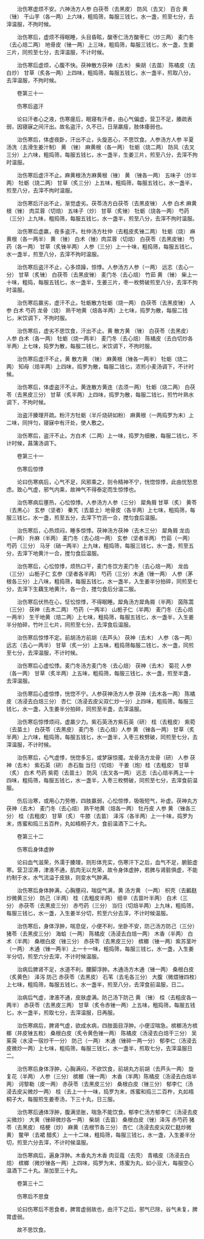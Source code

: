 <!-- { "loadSidebar": true } -->
　　治伤寒虚烦不安。六神汤方人参 白茯苓（去黑皮） 防风（去叉） 百合 黄 （锉） 干山芋（各一两）上六味，粗捣筛，每服三钱匕，水一盏，煎至七分，去滓温服，不拘时候。

　　治伤寒后，虚烦不得眠睡，头目昏眩，酸枣仁汤方酸枣仁（炒三两） 麦门冬（去心焙二两） 地骨皮（锉一两）上三味，粗捣筛，每服三钱匕，水一盏，生姜三片，同煎至七分，去滓温服，不计时候。

　　治伤寒后虚烦，心腹不快。茯神散方茯神（去木） 柴胡（去苗） 陈橘皮（去白炒） 甘草（炙各一两）上四味，粗捣筛，每服五钱匕，水一盏半，煎取八分，去滓温服，不拘时候。

　　卷第三十一

　　伤寒后盗汗

　　论曰汗者心之液，伤寒瘥后，眠寝有汗者，由心气偏虚，营卫不足，腠疏表弱，因寝寐之间汗出。故名盗汗，久不已，日渐羸瘦，肢体痿弱也。

　　治伤寒后，体虚夜卧，汗出不止，头旋恶心，不思饮食。人参汤方人参 半夏汤洗（去滑生姜汁制） 黄 （锉） 麻黄根（各一两） 牡蛎（烧二两） 防风（去叉三分）上六味，粗捣筛，每服五钱匕，水一盏半，生姜三片，煎至八分，去滓不拘时温服。

　　治伤寒后虚汗不止。麻黄根汤方麻黄根（锉） 黄 （锉各一两） 五味子（炒半两） 牡蛎（烧二两） 甘草（炙三分）上五味，粗捣筛，每服五钱匕，水一盏半，煎至八分，去滓不拘时温服。

　　治伤寒后汗出不止，渐觉虚劣。茯苓汤方白茯苓（去黑皮锉） 人参 白术 麻黄根（锉） 肉苁蓉（切焙） 五味子（炒） 甘草（炙锉） 牡蛎（烧各一两） 芍药（三分）上九味，粗捣筛，每服五钱匕，水一盏半，煎至八分，去滓不拘时温服。

　　治伤寒后虚羸，夜多盗汗。杜仲汤方杜仲（去粗皮炙锉二两） 牡蛎（烧） 麻黄根（各一两半） 黄 （锉） 白术（锉）肉苁蓉（切焙） 白茯苓（去黑皮锉） 芍药（各一两） 甘草（炙锉半两） 人参（三分）上一十味，粗捣筛，每服五钱匕，水一盏半，煎至八分，去滓不拘时温服。

　　治伤寒后盗汗不止，心多烦躁，惊悸。人参汤方人参（一两） 远志（去心一分） 甘草（炙锉） 白茯苓（去黑皮锉） 麦门冬（去心焙） 竹茹 黄 （锉） 柴上一十味，粗捣，每服五钱匕，水一盏半，生姜三片，枣一枚劈破煎至八分，去滓不拘时温服。

　　治伤寒后羸劣，虚汗不止。牡蛎散方牡蛎（烧一两） 白茯苓（去黑皮锉） 人参 白术 芍药 龙骨（烧） 熟干地黄（焙各半两）上七味，捣罗为散，每服二钱匕，米饮调下，不拘时服。

　　治伤寒后，虚劣不思饮食，汗出不止。黄 散方黄 （锉） 白茯苓（去黑皮） 人参 白术（各一两） 牡蛎（烧一两半） 麦门冬（去心焙） 陈橘皮（去白切炒各半两）上七味，捣罗为散，每服二钱匕，米饮调下，不拘时服。

　　治伤寒后虚汗不止，黄 散方黄 （锉） 麻黄根（锉各一两半） 牡蛎（烧二两） 知母（焙半两）上四味，捣罗为散，每服二钱匕，浓煎小麦汤调下，不计时候。

　　治伤寒后，体虚盗汗不止。黄连散方黄连（去须一两） 牡蛎（烧二两） 白茯苓（去黑皮三分） 甘草（炙半两）上四味，捣罗为散，每服二钱匕，煎竹叶熟水调下，不拘时候。

　　治盗汗腠理开疏。粉汗方牡蛎（半斤烧研如粉） 麻黄根（一两捣罗为末）上二味，同拌匀，寝寐中有汗处，使人敷之。

　　治伤寒后，盗汗不止。方白术（二两）上一味，捣罗为细散，每服二钱匕，不计时候，菖蒲汤调下。

　　卷第三十一

　　伤寒后惊悸

　　论曰伤寒病后，心气不足，风邪乘之，则令精神不宁，恍惚惊悸，此由忧愁思虑。致心气虚，邪气内乘，故神气不得泰定而生惊悸也。

　　治伤寒病后壅热，心忪惊悸。人参汤方人参（三分） 犀角屑 甘草（炙） 黄苓（去黑心） 玄参（坚者） 秦艽（去苗土）地骨皮（各半两）上七味，粗捣筛，每服三钱匕，水一盏，煎至五分，去滓下竹沥一合，搅匀食后温服。

　　治伤寒后，心热烦闷，睡多惊悸。茯神汤方茯神（去木三分） 犀角屑 龙齿（一两） 升麻（半两） 麦门冬（去心焙一两） 玄参（坚者半两） 竹茹（一两） 芍药（三分） 马牙（硝一两半）上九味，粗捣筛，每服三钱匕，水一盏，煎至五分，去滓下地黄汁一合，搅匀食后温服。

　　治伤寒后，心忪惊悸，烦热口干，麦门冬饮方麦门冬（去心焙一两） 龙齿（三分） 山栀子仁 玄参（坚者各半两） 芍药（三分）木通（锉一两） 人参（茅根各三分）上八味，粗捣筛，每服五钱匕，水一盏半，入生姜半分拍碎，同煎至七分，去滓下生藕生地黄汁。各一合，搅匀食后分温二服。

　　治伤寒后伏热在心，怔忪惊悸，不得眠睡。犀角汤方犀角屑（半两） 茵陈蒿（三分） 茯神（去木二两） 芍药（一两半） 山栀子仁（半两） 麦门冬（去心焙一两半） 生干地黄（焙二两）上七味，粗捣筛，每服五钱匕，水一盏半，入生姜半分拍碎，竹叶三七片，同煎至七分，去滓食后温服。

　　治伤寒后惊悸不定。前胡汤方前胡（去芦头） 茯神（去木） 人参（各一两） 远志（去心一两半） 甘草（炙一分）上五味，粗捣筛每服二钱匕，水一盏，同煎至七分，去滓温服，不计时候。

　　治伤寒后心虚忪悸。麦门冬汤方麦门冬（去心焙） 茯神（去木） 菊花 人参（各一两） 甘草（炙半两）上五味，粗捣筛，每服三钱匕，水一盏，煎至半盏，去滓温服。

　　治伤寒后心虚惊悸，恍惚不宁。人参茯神汤方人参 茯神（去木各一两） 陈橘皮（汤浸去白焙三分） 杏仁（汤浸去皮尖双仁炒一分）上四味，粗捣筛，每服三钱匕，水一盏，入生姜半分拍碎，同煎至半盏，去滓温服。

　　治伤寒后惊悸烦闷，虚羸少力。紫石英汤方紫石英（研） 桂（去粗皮） 紫菀（去苗土） 白茯苓（去黑皮） 麦门冬（去心焙）人参 黄 （锉各一两） 甘草（炙半两）上六味，粗捣筛，每服五钱匕，水一盏半，入枣三枚劈破，同煎至七分，去滓温服，不计时候。

　　治伤寒后，心气虚悸，恍惚多忘，或梦寐惊魇。龙骨汤方龙骨（研） 人参 茯神（去木） 紫石英（研） 赤石脂 当归（切焙） 干姜（炮）桂（去粗皮） 甘草（炙） 白术 芍药 紫菀（去苗土） 防风（去叉各一两） 远志（去心焙半两上一十四味，粗捣筛，每服五钱匕，水一盏半，入枣三枚劈破，同煎至七分，去滓食前温服。

　　伤后治寒，或用心力劳倦，四肢羸弱，心忪惊悸，吸吸短气，补虚。茯神丸方茯神（去木） 麦门冬（去心焙） 熟干地黄（焙各一两） 牡丹皮 人参 黄 （锉各三分） 桂（去粗皮） 甘草（炙） 牛膝（去苗） 泽泻（各半两）上一十味，捣罗为末，炼蜜和捣三五百杵，丸如梧桐子大，食前温酒下二十丸。

　　卷第三十二

　　伤寒后身体虚肿

　　论曰血气滋荣，外濡于腠理，则形体充实，伤寒汗下之后，血气不足，腑脏虚寒。营卫涩滞，津液不通，肌肉无以充荣，故令身体虚肿，若脾与肾脏俱虚，不能约制于水，水气流溢于皮肤，则变水气肿满。

　　治伤寒后身体肿满，心胸壅闷，喘促气满，黄 汤方黄 （一两） 枳壳（去瓤麸炒微黄三分） 防己（半两） 桂（去粗皮半两） 细辛（去苗叶半两） 白术（三分） 赤茯苓（去黑皮三分） 赤芍药（三分） 当归（切焙半两）上九味，粗捣筛，每服三钱匕，水一盏，入生姜半分切，煎至六分去滓，不计时候温服。

　　治伤寒后，身体浮肿，喘息促，小便不利，坐卧不安，防己汤方防己（三分） 猪苓（去黑皮三分） 海蛤（一两） 陈橘皮（汤浸去白焙一两） 木香（半两） 白术（半两） 桑根白皮（锉三分） 赤茯苓（去黑皮三分） 槟榔（锉一两）紫苏茎叶（一两） 木通（锉一两半）上一十一味，粗捣筛，每服三钱匕，水一盏，入生姜半分切，煎至六分去滓，不计时候温服。

　　治病后脾肾不足，水道不利，腰脚浮肿。木通汤方木通（锉一两） 桑根白皮（炙黄色） 泽泻 防己 赤茯苓（去黑皮） 石苇（去毛各三分） 大腹（微煨锉四枚）上七味，粗捣筛，每服五钱匕，水一盏半，煎至八分，去滓食前温服，日二。

　　治病后气虚，津液不通，皮肤虚满。防己汤下防己 黄 （锉） 桂（去粗皮各一两半） 赤茯苓（去黑皮三两） 甘草（炙令赤锉一两）上五味，粗捣筛，每服五钱匕，水一盏半，煎取七分，去滓温服，日再服。

　　治伤寒病后，脾肾气虚，欲成水病，四肢面目浮肿。小便涩喘急。槟榔汤方槟榔（并皮锉五枚） 桑根白皮（炙令黄色锉一两） 陈橘皮（汤浸去白焙干三分） 吴茱萸（水浸一宿炒干一分） 防己（一两） 木通（锉碎一两一分） 郁李仁（汤浸去皮微炒一两）上七味，粗捣筛，每服三钱匕，水一盏半，煎取七分，去滓温服日二。

　　治伤寒后身体浮肿，心胸满闷，不欲饮食，前胡丸方前胡（去芦头一两） 旋复花（半两） 人参（三分） 槟榔（锉一两） 木香（半两）陈橘皮（汤浸去白焙半两） 诃黎勒（皮一两） 赤茯苓（去黑皮三分） 桑根白皮（锉三分） 郁李仁（汤浸去皮尖微炒一两） 桂（去上一十一味，捣罗为末，炼蜜和捣三二百杵，丸如梧桐子大，每服煎生姜枣汤，下三十丸，日三服。

　　治伤寒后通体浮肿，腹满坚胀，喘急不能饮食。郁李仁汤方郁李仁（汤浸去皮尖微炒） 大黄（锉碎微炒各一两） 柴胡（去苗） 桑根白皮（锉）泽泻 赤芍药 猪苓（去黑皮） 桔梗（炒） 麻黄（去根节各三分） 杏仁（汤浸去皮尖双仁麸炒微黄） 鳖甲（去裙 醋炙）上一十二味，粗捣筛，每服三钱匕，水一盏，入生姜半分切，煎至六分去滓，不计时候温服。

　　治伤寒病后，遍身浮肿。木香丸方木香 肉豆蔻（去壳） 青橘皮（汤浸去白焙） 槟榔（微炒锉各一两）上四味，捣罗为末，炼蜜为丸，如小豆大，每服空心温酒下二十丸。渐加至三十丸。

　　卷第三十二

　　伤寒后不思食

　　论曰伤寒后不思食者，脾胃虚弱故也，由汗下之后，邪气已除，谷气未复，脾胃虚弱。

　　故不思饮食。

